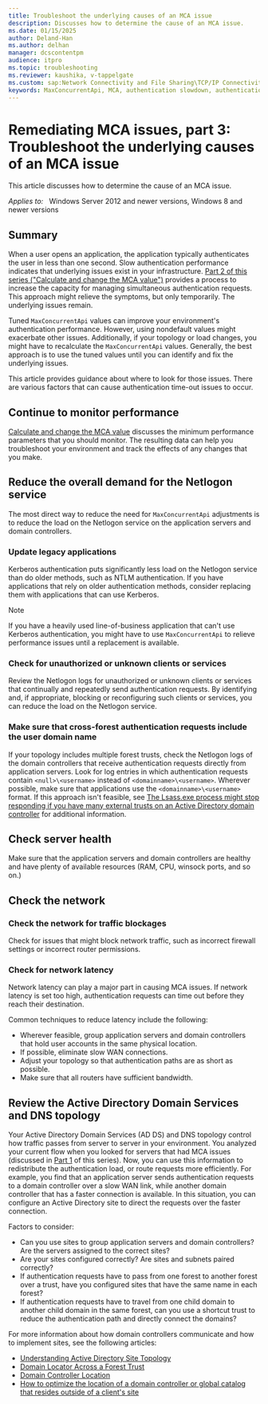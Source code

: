 ```yaml
---
title: Troubleshoot the underlying causes of an MCA issue
description: Discusses how to determine the cause of an MCA issue.
ms.date: 01/15/2025
author: Deland-Han
ms.author: delhan
manager: dcscontentpm
audience: itpro
ms.topic: troubleshooting
ms.reviewer: kaushika, v-tappelgate
ms.custom: sap:Network Connectivity and File Sharing\TCP/IP Connectivity (TCP Protocol, NLA, WinHTTP), csstroubleshoot
keywords: MaxConcurrentApi, MCA, authentication slowdown, authentication performance
---
```


# Remediating MCA issues, part 3: Troubleshoot the underlying causes of an MCA issue

This article discusses how to determine the cause of an MCA issue.

_Applies to:_ &nbsp; Windows Server 2012 and newer versions, Windows 8 and newer versions

## Summary

When a user opens an application, the application typically authenticates the user in less than one second. Slow authentication performance indicates that underlying issues exist in your infrastructure. [Part 2 of this series ("Calculate and change the MCA value")](maxconcurrentapi-2-calculate-and-change-mca.md) provides a process to increase the capacity for managing simultaneous authentication requests. This approach might relieve the symptoms, but only temporarily. The underlying issues remain.

Tuned `MaxConcurrentApi` values can improve your environment's authentication performance. However, using nondefault values might exacerbate other issues. Additionally, if your topology or load changes, you might have to recalculate the `MaxConcurrentApi` values. Generally, the best approach is to use the tuned values until you can identify and fix the underlying issues. 

This article provides guidance about where to look for those issues. There are various factors that can cause authentication time-out issues to occur.

## Continue to monitor performance

[Calculate and change the MCA value](maxconcurrentapi-2-calculate-and-change-mca.md) discusses the minimum performance parameters that you should monitor. The resulting data can help you troubleshoot your environment and track the effects of any changes that you make.

## Reduce the overall demand for the Netlogon service

The most direct way to reduce the need for `MaxConcurrentApi` adjustments is to reduce the load on the Netlogon service on the application servers and domain controllers.

### Update legacy applications

Kerberos authentication puts significantly less load on the Netlogon service than do older methods, such as NTLM authentication. If you have applications that rely on older authentication methods, consider replacing them with applications that can use Kerberos.

> [!NOTE]  
> If you have a heavily used line-of-business application that can't use Kerberos authentication, you might have to use `MaxConcurrentApi` to relieve performance issues until a replacement is available.

### Check for unauthorized or unknown clients or services

Review the Netlogon logs for unauthorized or unknown clients or services that continually and repeatedly send authentication requests. By identifying and, if appropriate, blocking or reconfiguring such clients or services, you can reduce the load on the Netlogon service.

### Make sure that cross-forest authentication requests include the user domain name

If your topology includes multiple forest trusts, check the Netlogon logs of the domain controllers that receive authentication requests directly from application servers. Look for log entries in which authentication requests contain `<null>\<username>` instead of `<domainname>\<username>`. Wherever possible, make sure that applications use the `<domainname>\<username>` format. If this approach isn't feasible, see [The Lsass.exe process might stop responding if you have many external trusts on an Active Directory domain controller](https://support.microsoft.com/topic/the-lsass-exe-process-may-stop-responding-if-you-have-many-external-trusts-on-an-active-directory-domain-controller-7ccefcf9-e65a-c9bc-ff96-ecf9a78c195e) for additional information.

## Check server health

Make sure that the application servers and domain controllers are healthy and have plenty of available resources (RAM, CPU, winsock ports, and so on.)

## Check the network

### Check the network for traffic blockages

Check for issues that might block network traffic, such as incorrect firewall settings or incorrect router permissions.

### Check for network latency

Network latency can play a major part in causing MCA issues. If network latency is set too high, authentication requests can time out before they reach their destination.

Common techniques to reduce latency include the following:

- Wherever feasible, group application servers and domain controllers that hold user accounts in the same physical location.
- If possible, eliminate slow WAN connections.
- Adjust your topology so that authentication paths are as short as possible.
- Make sure that all routers have sufficient bandwidth.

## Review the Active Directory Domain Services and DNS topology

Your Active Directory Domain Services (AD DS) and DNS topology control how traffic passes from server to server in your environment. You analyzed your current flow when you looked for servers that had MCA issues (discussed in [Part 1](maxconcurrentapi-1-identify-computers-that-have-mca-issues.md) of this series). Now, you can use this information to redistribute the authentication load, or route requests more efficiently. For example, you find that an application server sends authentication requests to a domain controller over a slow WAN link, while another domain controller that has a faster connection is available. In this situation, you can configure an Active Directory site to direct the requests over the faster connection.

Factors to consider:

- Can you use sites to group application servers and domain controllers? Are the servers assigned to the correct sites?
- Are your sites configured correctly? Are sites and subnets paired correctly?
- If authentication requests have to pass from one forest to another forest over a trust, have you configured sites that have the same name in each forest?
- If authentication requests have to travel from one child domain to another child domain in the same forest, can you use a shortcut trust to reduce the authentication path and directly connect the domains?

For more information about how domain controllers communicate and how to implement sites, see the following articles:

- [Understanding Active Directory Site Topology](/windows-server/identity/ad-ds/plan/understanding-active-directory-site-topology)
- [Domain Locator Across a Forest Trust](https://techcommunity.microsoft.com/t5/ask-the-directory-services-team/domain-locator-across-a-forest-trust/ba-p/395689)
- [Domain Controller Location](/windows-server/identity/ad-ds/plan/domain-controller-location)
- [How to optimize the location of a domain controller or global catalog that resides outside of a client's site](../active-directory/optimize-dc-location-global-catalog.md)
